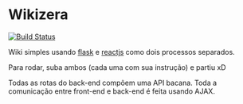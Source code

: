 Wikizera
========
[![Build Status](https://travis-ci.org/gilzoide/wikizera.svg?branch=master)](https://travis-ci.org/gilzoide/wikizera)

Wiki simples usando [flask](http://flask.pocoo.org/) e
[reactjs](https://facebook.github.io/react/) como dois processos separados.

Para rodar, suba ambos (cada uma com sua instrução) e partiu xD

Todas as rotas do back-end compõem uma API bacana.
Toda a comunicação entre front-end e back-end é feita usando AJAX.
